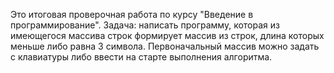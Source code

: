 Это итоговая проверочная работа по курсу "Введение в программирование". Задача: написать программу, которая из имеющегося массива строк формирует массив из строк, длина которых меньше либо равна 3 символа. Первоначальный массив можно задать с клавиатуры либо ввести на старте выполнения алгоритма. 